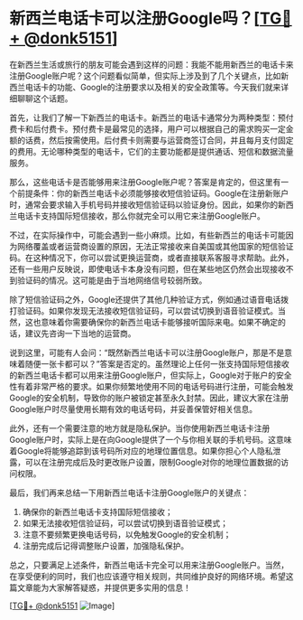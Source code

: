 # 新西兰电话卡可以注册Google吗？[[TG💪+ @donk5151](https://t.me/s/donk5151)]

在新西兰生活或旅行的朋友可能会遇到这样的问题：我能不能用新西兰的电话卡来注册Google账户呢？这个问题看似简单，但实际上涉及到了几个关键点，比如新西兰电话卡的功能、Google的注册要求以及相关的安全政策等。今天我们就来详细聊聊这个话题。

首先，让我们了解一下新西兰的电话卡。新西兰的电话卡通常分为两种类型：预付费卡和后付费卡。预付费卡是最常见的选择，用户可以根据自己的需求购买一定金额的话费，然后按需使用。后付费卡则需要与运营商签订合同，并且每月支付固定的费用。无论哪种类型的电话卡，它们的主要功能都是提供通话、短信和数据流量服务。

那么，这些电话卡是否能够用来注册Google账户呢？答案是肯定的，但这里有一个前提条件：你的新西兰电话卡必须能够接收短信验证码。Google在注册新账户时，通常会要求输入手机号码并接收短信验证码以验证身份。因此，如果你的新西兰电话卡支持国际短信接收，那么你就完全可以用它来注册Google账户。

不过，在实际操作中，可能会遇到一些小麻烦。比如，有些新西兰的电话卡可能因为网络覆盖或者运营商设置的原因，无法正常接收来自美国或其他国家的短信验证码。在这种情况下，你可以尝试更换运营商，或者直接联系客服寻求帮助。此外，还有一些用户反映说，即使电话卡本身没有问题，但在某些地区仍然会出现接收不到验证码的情况。这可能是由于当地网络信号较弱所致。

除了短信验证码之外，Google还提供了其他几种验证方式，例如通过语音电话拨打验证码。如果你发现无法接收短信验证码，可以尝试切换到语音验证模式。当然，这也意味着你需要确保你的新西兰电话卡能够接听国际来电。如果不确定的话，建议先咨询一下当地的运营商。

说到这里，可能有人会问：“既然新西兰电话卡可以注册Google账户，那是不是意味着随便一张卡都可以？”答案是否定的。虽然理论上任何一张支持国际短信接收的新西兰电话卡都可以用来注册Google账户，但实际上，Google对于账户的安全性有着非常严格的要求。如果你频繁地使用不同的电话号码进行注册，可能会触发Google的安全机制，导致你的账户被锁定甚至永久封禁。因此，建议大家在注册Google账户时尽量使用长期有效的电话号码，并妥善保管好相关信息。

此外，还有一个需要注意的地方就是隐私保护。当你使用新西兰电话卡注册Google账户时，实际上是在向Google提供了一个与你相关联的手机号码。这意味着Google将能够追踪到该号码所对应的地理位置信息。如果你担心个人隐私泄露，可以在注册完成后及时更改账户设置，限制Google对你的地理位置数据的访问权限。

最后，我们再来总结一下用新西兰电话卡注册Google账户的关键点：

1. 确保你的新西兰电话卡支持国际短信接收；
2. 如果无法接收短信验证码，可以尝试切换到语音验证模式；
3. 注意不要频繁更换电话号码，以免触发Google的安全机制；
4. 注册完成后记得调整账户设置，加强隐私保护。

总之，只要满足上述条件，新西兰电话卡完全可以用来注册Google账户。当然，在享受便利的同时，我们也应该遵守相关规则，共同维护良好的网络环境。希望这篇文章能为大家解答疑惑，并提供更多实用的信息！

[[TG💪+ @donk5151](https://t.me/s/donk5151) ![Image](https://i.postimg.cc/rwNCRYN7/Snipaste-2025-04-30-17-27-05.png)]